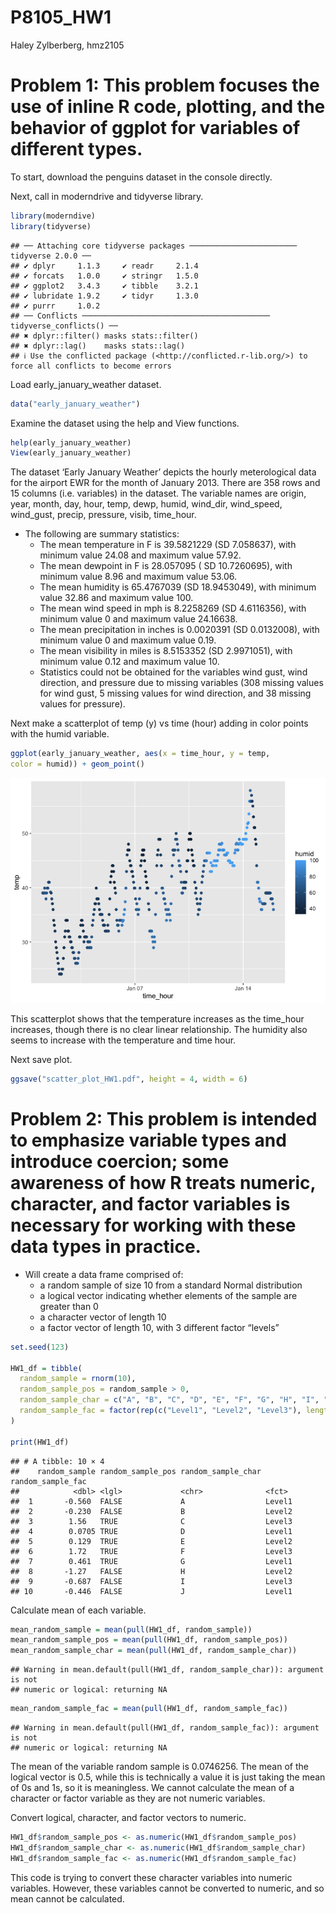 P8105_HW1
================
Haley Zylberberg, hmz2105

# Problem 1: This problem focuses the use of inline R code, plotting, and the behavior of ggplot for variables of different types.

To start, download the penguins dataset in the console directly.

Next, call in moderndrive and tidyverse library.

``` r
library(moderndive)
library(tidyverse)
```

    ## ── Attaching core tidyverse packages ──────────────────────── tidyverse 2.0.0 ──
    ## ✔ dplyr     1.1.3     ✔ readr     2.1.4
    ## ✔ forcats   1.0.0     ✔ stringr   1.5.0
    ## ✔ ggplot2   3.4.3     ✔ tibble    3.2.1
    ## ✔ lubridate 1.9.2     ✔ tidyr     1.3.0
    ## ✔ purrr     1.0.2     
    ## ── Conflicts ────────────────────────────────────────── tidyverse_conflicts() ──
    ## ✖ dplyr::filter() masks stats::filter()
    ## ✖ dplyr::lag()    masks stats::lag()
    ## ℹ Use the conflicted package (<http://conflicted.r-lib.org/>) to force all conflicts to become errors

Load early_january_weather dataset.

``` r
data("early_january_weather")
```

Examine the dataset using the help and View functions.

``` r
help(early_january_weather)
View(early_january_weather)
```

The dataset ‘Early January Weather’ depicts the hourly meterological
data for the airport EWR for the month of January 2013. There are 358
rows and 15 columns (i.e. variables) in the dataset. The variable names
are origin, year, month, day, hour, temp, dewp, humid, wind_dir,
wind_speed, wind_gust, precip, pressure, visib, time_hour.

- The following are summary statistics:
  - The mean temperature in F is 39.5821229 (SD 7.058637), with minimum
    value 24.08 and maximum value 57.92.
  - The mean dewpoint in F is 28.057095 ( SD 10.7260695), with minimum
    value 8.96 and maximum value 53.06.
  - The mean humidity is 65.4767039 (SD 18.9453049), with minimum value
    32.86 and maximum value 100.
  - The mean wind speed in mph is 8.2258269 (SD 4.6116356), with minimum
    value 0 and maximum value 24.16638.
  - The mean precipitation in inches is 0.0020391 (SD 0.0132008), with
    minimum value 0 and maximum value 0.19.
  - The mean visibility in miles is 8.5153352 (SD 2.9971051), with
    minimum value 0.12 and maximum value 10.
  - Statistics could not be obtained for the variables wind gust, wind
    direction, and pressure due to missing variables (308 missing values
    for wind gust, 5 missing values for wind direction, and 38 missing
    values for pressure).

Next make a scatterplot of temp (y) vs time (hour) adding in color
points with the humid variable.

``` r
ggplot(early_january_weather, aes(x = time_hour, y = temp, 
color = humid)) + geom_point()
```

![](p8105_hw1_hmz2105_files/figure-gfm/yx_scatter-1.png)<!-- -->

This scatterplot shows that the temperature increases as the time_hour
increases, though there is no clear linear relationship. The humidity
also seems to increase with the temperature and time hour.

Next save plot.

``` r
ggsave("scatter_plot_HW1.pdf", height = 4, width = 6)
```

# Problem 2: This problem is intended to emphasize variable types and introduce coercion; some awareness of how R treats numeric, character, and factor variables is necessary for working with these data types in practice.

- Will create a data frame comprised of:
  - a random sample of size 10 from a standard Normal distribution
  - a logical vector indicating whether elements of the sample are
    greater than 0
  - a character vector of length 10
  - a factor vector of length 10, with 3 different factor “levels”

``` r
set.seed(123)

HW1_df = tibble(
  random_sample = rnorm(10),
  random_sample_pos = random_sample > 0,
  random_sample_char = c("A", "B", "C", "D", "E", "F", "G", "H", "I", "J"),
  random_sample_fac = factor(rep(c("Level1", "Level2", "Level3"), length.out = 10))
)

print(HW1_df)
```

    ## # A tibble: 10 × 4
    ##    random_sample random_sample_pos random_sample_char random_sample_fac
    ##            <dbl> <lgl>             <chr>              <fct>            
    ##  1       -0.560  FALSE             A                  Level1           
    ##  2       -0.230  FALSE             B                  Level2           
    ##  3        1.56   TRUE              C                  Level3           
    ##  4        0.0705 TRUE              D                  Level1           
    ##  5        0.129  TRUE              E                  Level2           
    ##  6        1.72   TRUE              F                  Level3           
    ##  7        0.461  TRUE              G                  Level1           
    ##  8       -1.27   FALSE             H                  Level2           
    ##  9       -0.687  FALSE             I                  Level3           
    ## 10       -0.446  FALSE             J                  Level1

Calculate mean of each variable.

``` r
mean_random_sample = mean(pull(HW1_df, random_sample))
mean_random_sample_pos = mean(pull(HW1_df, random_sample_pos))
mean_random_sample_char = mean(pull(HW1_df, random_sample_char))
```

    ## Warning in mean.default(pull(HW1_df, random_sample_char)): argument is not
    ## numeric or logical: returning NA

``` r
mean_random_sample_fac = mean(pull(HW1_df, random_sample_fac))
```

    ## Warning in mean.default(pull(HW1_df, random_sample_fac)): argument is not
    ## numeric or logical: returning NA

The mean of the variable random sample is 0.0746256. The mean of the
logical vector is 0.5, while this is technically a value it is just
taking the mean of 0s and 1s, so it is meaningless. We cannot calculate
the mean of a character or factor variable as they are not numeric
variables.

Convert logical, character, and factor vectors to numeric.

``` r
HW1_df$random_sample_pos <- as.numeric(HW1_df$random_sample_pos)
HW1_df$random_sample_char <- as.numeric(HW1_df$random_sample_char)
HW1_df$random_sample_fac <- as.numeric(HW1_df$random_sample_fac)
```

This code is trying to convert these character variables into numeric
variables. However, these variables cannot be converted to numeric, and
so mean cannot be calculated.
